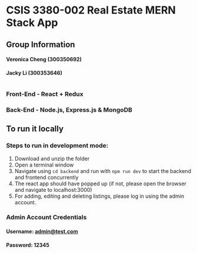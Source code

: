 # CSIS 3380-002 Real Estate MERN Stack App

## Group Information

#### Veronica Cheng (300350692)

#### Jacky Li (300353646)

#

### Front-End - React + Redux

### Back-End - Node.js, Express.js & MongoDB

## To run it locally

### Steps to run in development mode:

1. Download and unzip the folder
2. Open a terminal window
3. Navigate using `cd backend` and run with `npm run dev` to start the backend and frontend concurrently
4. The react app should have popped up (if not, please open the browser and navigate to localhost:3000)
5. For adding, editing and deleting listings, please log in using the admin account.

### Admin Account Credentials

#### Username: admin@test.com

#### Password: 12345
